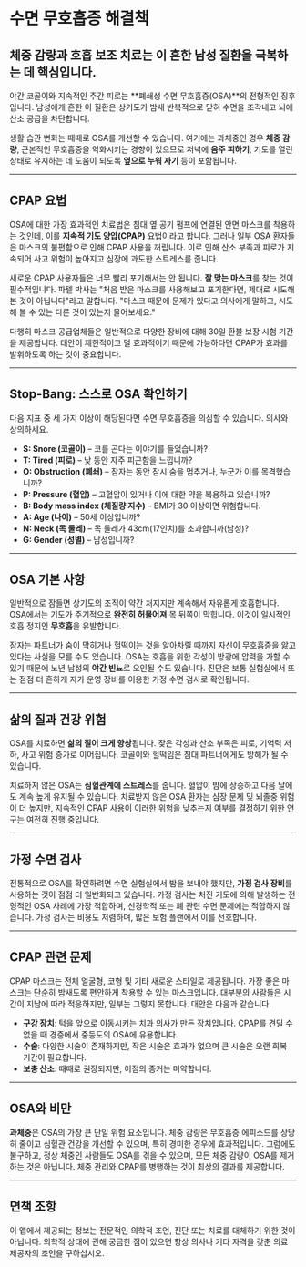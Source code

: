 # 수면 무호흡증 해결책

## 체중 감량과 호흡 보조 치료는 이 흔한 남성 질환을 극복하는 데 핵심입니다.

야간 코골이와 지속적인 주간 피로는 **폐쇄성 수면 무호흡증(OSA)**의 전형적인 징후입니다. 남성에게 흔한 이 질환은 상기도가 밤새 반복적으로 닫혀 수면을 조각내고 뇌에 산소 공급을 차단합니다.

생활 습관 변화는 때때로 OSA를 개선할 수 있습니다. 여기에는 과체중인 경우 **체중 감량**, 근본적인 무호흡증을 악화시키는 경향이 있으므로 저녁에 **음주 피하기**, 기도를 열린 상태로 유지하는 데 도움이 되도록 **옆으로 누워 자기** 등이 포함됩니다.

---

## CPAP 요법

OSA에 대한 가장 효과적인 치료법은 침대 옆 공기 펌프에 연결된 안면 마스크를 착용하는 것인데, 이를 **지속적 기도 양압(CPAP)** 요법이라고 합니다. 그러나 일부 OSA 환자들은 마스크의 불편함으로 인해 CPAP 사용을 꺼립니다. 이로 인해 산소 부족과 피로가 지속되어 사고 위험이 높아지고 심장에 과도한 스트레스를 줍니다.

새로운 CPAP 사용자들은 너무 빨리 포기해서는 안 됩니다. **잘 맞는 마스크**를 찾는 것이 필수적입니다. 파텔 박사는 "처음 받은 마스크를 사용해보고 포기한다면, 제대로 시도해 본 것이 아닙니다"라고 말합니다. "마스크 때문에 문제가 있다고 의사에게 말하고, 시도해 볼 수 있는 다른 것이 있는지 물어보세요."

다행히 마스크 공급업체들은 일반적으로 다양한 장비에 대해 30일 환불 보장 시험 기간을 제공합니다. 대안이 제한적이고 덜 효과적이기 때문에 가능하다면 CPAP가 효과를 발휘하도록 하는 것이 중요합니다.

---

## Stop-Bang: 스스로 OSA 확인하기

다음 지표 중 세 가지 이상이 해당된다면 수면 무호흡증을 의심할 수 있습니다. 의사와 상의하세요.

- **S: Snore (코골이)** – 코를 곤다는 이야기를 들었습니까?
- **T: Tired (피로)** – 낮 동안 자주 피곤함을 느낍니까?
- **O: Obstruction (폐쇄)** – 잠자는 동안 잠시 숨을 멈추거나, 누군가 이를 목격했습니까?
- **P: Pressure (혈압)** – 고혈압이 있거나 이에 대한 약을 복용하고 있습니까?
- **B: Body mass index (체질량 지수)** – BMI가 30 이상이면 위험합니다.
- **A: Age (나이)** – 50세 이상입니까?
- **N: Neck (목 둘레)** – 목 둘레가 43cm(17인치)를 초과합니까(남성)?
- **G: Gender (성별)** – 남성입니까?

---

## OSA 기본 사항

일반적으로 잠들면 상기도의 조직이 약간 처지지만 계속해서 자유롭게 호흡합니다. OSA에서는 기도가 주기적으로 **완전히 허물어져** 목 뒤쪽이 막힙니다. 이것이 일시적인 호흡 정지인 **무호흡**을 유발합니다.

잠자는 파트너가 숨이 막히거나 헐떡이는 것을 알아차릴 때까지 자신이 무호흡증을 앓고 있다는 사실을 모를 수도 있습니다. OSA는 호흡을 위한 각성이 방광에 압력을 가할 수 있기 때문에 노년 남성의 **야간 빈뇨**로 오인될 수도 있습니다. 진단은 보통 실험실에서 또는 점점 더 흔하게 자가 운영 장비를 이용한 가정 수면 검사로 확인됩니다.

---

## 삶의 질과 건강 위험

OSA를 치료하면 **삶의 질이 크게 향상**됩니다. 잦은 각성과 산소 부족은 피로, 기억력 저하, 사고 위험 증가로 이어집니다. 코골이와 헐떡임은 침대 파트너에게도 방해가 될 수 있습니다.

치료하지 않은 OSA는 **심혈관계에 스트레스**를 줍니다. 혈압이 밤에 상승하고 다음 날에도 계속 높게 유지될 수 있습니다. 치료받지 않은 OSA 환자는 심장 문제 및 뇌졸중 위험이 더 높지만, 지속적인 CPAP 사용이 이러한 위험을 낮추는지 여부를 결정하기 위한 연구는 여전히 진행 중입니다.

---

## 가정 수면 검사

전통적으로 OSA를 확인하려면 수면 실험실에서 밤을 보내야 했지만, **가정 검사 장비**를 사용하는 것이 점점 더 일반화되고 있습니다. 가정 검사는 처진 기도에 의해 발생하는 전형적인 OSA 사례에 가장 적합하며, 신경학적 또는 폐 관련 수면 문제에는 적합하지 않습니다. 가정 검사는 비용도 저렴하며, 많은 보험 플랜에서 이를 선호합니다.

---

## CPAP 관련 문제

CPAP 마스크는 전체 얼굴형, 코형 및 기타 새로운 스타일로 제공됩니다. 가장 좋은 마스크는 단순히 밤새도록 편안하게 착용할 수 있는 마스크입니다. 대부분의 사람들은 시간이 지남에 따라 적응하지만, 일부는 그렇지 못합니다. 대안은 다음과 같습니다.

- **구강 장치**: 턱을 앞으로 이동시키는 치과 의사가 만든 장치입니다. CPAP를 견딜 수 없을 때 경증에서 중등도의 OSA에 유용합니다.
- **수술**: 다양한 시술이 존재하지만, 작은 시술은 효과가 없으며 큰 시술은 오랜 회복 기간이 필요합니다.
- **보충 산소**: 때때로 권장되지만, 이점의 증거는 미약합니다.

---

## OSA와 비만

**과체중**은 OSA의 가장 큰 단일 위험 요소입니다. 체중 감량은 무호흡증 에피소드를 상당히 줄이고 심혈관 건강을 개선할 수 있으며, 특히 경미한 경우에 효과적입니다. 그럼에도 불구하고, 정상 체중인 사람들도 OSA를 겪을 수 있으며, 모든 체중 감량이 OSA를 제거하는 것은 아닙니다. 체중 관리와 CPAP를 병행하는 것이 최상의 결과를 제공합니다.

---

## 면책 조항
이 앱에서 제공되는 정보는 전문적인 의학적 조언, 진단 또는 치료를 대체하기 위한 것이 아닙니다. 의학적 상태에 관해 궁금한 점이 있으면 항상 의사나 기타 자격을 갖춘 의료 제공자의 조언을 구하십시오.